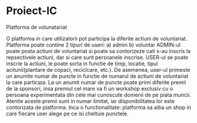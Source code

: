 # Proiect-IC

Platforma de volunatariat

O platforma in care utilizatorii pot participa la diferite actiuni de voluntariat. Platforma poate contine 2 tipuri de useri:
a) admin
b) voluntar 
ADMIN-ul poate posta actiuni de voluntariat si poate sa contorizeze cati s-au inscris la repsectivele actiuni, dar si care sunt persoanele inscrise.
USER-ul se poate inscrie la actiuni, le poate sorta in functie de timp, locatie, tipul acitunii(plantare de copaci, reciclcare, etc.). De asemenea, user-ul primeste un anumite numar de puncte in functie de numarul de actiuni de voluntariat la care participa. 
La un anumit numar de puncte poate primi diferite premii de la sponsori, insa premiul cel mare va fi un workshop exclusiv cu o persoana experimentata din cele mai cunoscute domenii de pe piata muncii. Atentie aceste premii sunt in numar limitat, iar disponibilitatea lor este contorizata de platforma.
Inca o functionalitate: platforma sa aiba un shop in care fiecare user alege pe ce isi cheltuie punctele.
